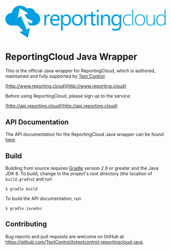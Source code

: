 ![Logo](https://raw.githubusercontent.com/TextControl/txtextcontrol-reportingcloud-java/master/resource/rc_logo_512.png)

# ReportingCloud Java Wrapper

This is the official Java wrapper for ReportingCloud, which is authored, maintained and fully supported by [Text Control](http://www.textcontrol.com).

[http://www.reporting.cloud](http://www.reporting.cloud)

Before using ReportingCloud, please sign up to the service:

[http://api.reporting.cloud](http://api.reporting.cloud)

## API Documentation

The API documentation for the ReportingCloud Java wrapper can be found [here](https://textcontrol.github.io/txtextcontrol-reportingcloud-java/).

## Build

Building from source requires [Gradle](https://gradle.org/) version 2.9 or greater and the Java JDK 8. To build, change to the project's root
directory (the location of `build.gradle`) and run

    $ gradle build

To build the API documentation, run

    $ gradle javadoc

## Contributing

Bug reports and pull requests are welcome on GitHub at https://github.com/TextControl/txtextcontrol-reportingcloud-java.